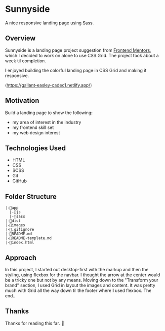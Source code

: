 # Sunnyside

A nice responsive landing page using Sass.
## Overview

Sunnyside is a landing page project suggestion from [Frontend Mentors](https://www.frontendmentor.io/), which I decided to work on alone to use CSS Grid. The project took about a week til completion.

I enjoyed building the colorful landing page in CSS Grid and making it responsive.

(https://gallant-easley-cadec1.netlify.app/)

## Motivation

Build a landing page to show the following:

- my area of interest in the industry
- my frontend skill set
- my web design interest

## Technologies Used

- HTML
- CSS
- SCSS
- Git
- GitHub

## Folder Structure

    |-📁app
      |-📁js
      |-📁sass
    |-📁dist
    |-📁images
    |-📃.gitignore
    |-📃README.md
    |-📃README-template.md
    |-📃index.html

## Approach

In this project, I started out desktop-first with the markup and then the styling, using flexbox for the navbar. I thought the arrow at the center would be a tricky one but not by any means. Moving down to the "Transform your brand" section, I used Grid in layout the images and content. It was pretty much with Grid all the way down til the footer where I used flexbox. The end..

## Thanks

Thanks for reading this far. 🎉
